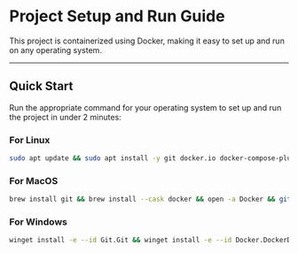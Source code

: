 # Project Setup and Run Guide

This project is containerized using Docker, making it easy to set up and run on any operating system.

---

## Quick Start

Run the appropriate command for your operating system to set up and run the project in under 2 minutes:

### For Linux
```bash
sudo apt update && sudo apt install -y git docker.io docker-compose-plugin && git clone <your-repo-url> && cd <repository-folder> && sudo docker-compose -f docker-compose.local.yml up --build
```
### For MacOS
```bash
brew install git && brew install --cask docker && open -a Docker && git clone <your-repo-url> && cd <repository-folder> && docker-compose -f docker-compose.local.yml up --build
```
### For Windows
```bash
winget install -e --id Git.Git && winget install -e --id Docker.DockerDesktop && git clone <your-repo-url> ; cd <repository-folder> ; docker-compose -f docker-compose.local.yml up --build
```
